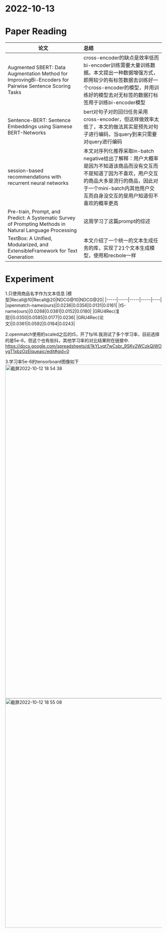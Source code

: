 # 2022-10-13

# Paper Reading
|论文|总结|
|--|:-----|
|Augmented SBERT: Data Augmentation Method for ImprovingBi-Encoders for Pairwise Sentence Scoring Tasks|cross-encoder的缺点是效率低而bi-encoder训练需要大量训练数据。本文提出一种数据增强方式，即用较少的有标签数据去训练好一个cross-encoder的模型，并用训练好的模型去对无标签的数据打标签用于训练bi-encoder模型|
|Sentence-BERT: Sentence Embeddings using Siamese BERT-Networks|bert对句子对的回归任务采用cross-encoder，但这样做效率太低了，本文的做法其实是预先对句子进行编码，当query到来只需要对query进行编码|
|session-based recommendations with recurrent neural networks|本文对序列化推荐采取in-batch negative给出了解释：用户大概率是因为不知道该商品而没有交互而不是知道了因为不喜欢，用户交互的商品大多是流行的商品，因此对于一个mini-batch内其他用户交互而自身没交互的是用户知道但不喜欢的概率更高|
|Pre-train, Prompt, and Predict: A Systematic Survey of Prompting Methods in Natural Language Processing|这周学习了这篇prompt的综述|
|TextBox: A Unified, Modularized, and ExtensibleFramework for Text Generation|本文介绍了一个统一的文本生成任务的库，实现了21个文本生成模型，使用和recbole一样|

# Experiment

1.只使用商品名字作为文本信息
|模型|Recall@10|Recall@20|NDCG@10|NDCG@20|
|-----|-----|-----|-----|----|
|openmatch-name(ours)|0.0236|0.0356|0.0131|0.0161|
|t5-name(ours)|0.0268|0.0381|0.0152|0.0180|
|GRU4Rec(复现)|0.0350|0.0585|0.0177|0.0236|
|GRU4Rec(论文)|0.0361|0.0592|0.0184|0.0243|

2.openmatch使用的scaled之后的t5，开了fp16.我测试了多个学习率，目前选择的是5e-6，但这个也有些抖，其他学习率的对比结果附在链接中.
<https://docs.google.com/spreadsheets/d/1kYLvqt7wCsbr_9SKy2WCzkQiWOygT1xbzOzElqueaic/edit#gid=0>

3.学习率5e-6的tensorboard图像如下
<img width="1074" alt="截屏2022-10-12 18 54 38" src="https://user-images.githubusercontent.com/56372416/195359890-a6f44a0d-d520-43b2-b517-80eef30566d0.png">
<img width="738" alt="截屏2022-10-12 18 55 08" src="https://user-images.githubusercontent.com/56372416/195360049-9fb7bbc2-f5a2-40cb-bfd7-9074eab1eee6.png">

